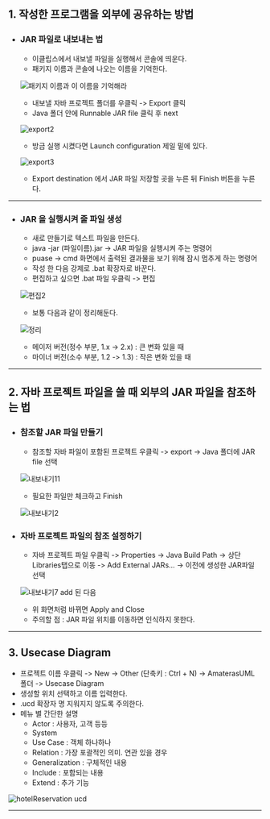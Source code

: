 ## 1. 작성한 프로그램을 외부에 공유하는 방법
- ### JAR 파일로 내보내는 법
	- 이클립스에서 내보낼 파일을 실행해서 콘솔에 띄운다.
	- 패키지 이름과 콘솔에 나오는 이름을 기억한다.

	![패키지 이름과 이 이름을 기억해라](https://github.com/LeeKangHo1/My-Java-study/assets/171015955/e3e61195-7cb9-4fd8-aedf-b4e7d539c5cc)

	- 내보낼 자바 프로젝트 폴더를 우클릭 -> Export 클릭
	- Java 폴더 안에 Runnable JAR file 클릭 후 next
 
	![export2](https://github.com/LeeKangHo1/My-Java-study/assets/171015955/8aba818d-f637-45e8-8866-6cb58c408c34)

	- 방금 실행 시켰다면 Launch configuration 제일 밑에 있다.
 
	![export3](https://github.com/LeeKangHo1/My-Java-study/assets/171015955/48bf9bd7-7304-4da1-a500-2327d53a073b)

	- Export destination 에서 JAR 파일 저장할 곳을 누른 뒤 Finish 버튼을 누른다.

---

- ### JAR 을 실행시켜 줄 파일 생성
	- 새로 만들기로 텍스트 파일을 만든다.
	- java -jar (파일이름).jar -> JAR 파일을 실행시켜 주는 명령어
	- puase -> cmd 화면에서 출력된 결과물을 보기 위해 잠시 멈추게 하는 명령어
	- 작성 한 다음 강제로 .bat 확장자로 바꾼다.
	- 편집하고 싶으면 .bat 파일 우클릭 -> 편집
 
	![편집2](https://github.com/LeeKangHo1/My-Java-study/assets/171015955/60ed0f89-14eb-47ae-bd86-988948868ba0)
	
	- 보통 다음과 같이 정리해둔다.

	![정리](https://github.com/LeeKangHo1/My-Java-study/assets/171015955/3ed7773b-9a71-49cf-bf50-63cf902bd2d9)

	- 메이저 버전(정수 부분, 1.x -> 2.x) : 큰 변화 있을 때
	- 마이너 버전(소수 부분, 1.2 -> 1.3) : 작은 변화 있을 때

---

## 2. 자바 프로젝트 파일을 쓸 때 외부의 JAR 파일을 참조하는 법
 - ### 참조할 JAR 파일 만들기
	 - 참조할 자바 파일이 포함된 프로젝트 우클릭 -> export -> Java 폴더에 JAR file 선택
 
	![내보내기11](https://github.com/LeeKangHo1/My-Java-study/assets/171015955/35a7f87f-8c91-4dc6-9ed2-5ac657d69d49)
	 
	 - 필요한 파일만 체크하고 Finish
 
	![내보내기2](https://github.com/LeeKangHo1/My-Java-study/assets/171015955/a41d08ee-4561-4533-ab7d-1bc36a4eec99)

- ### 자바 프로젝트 파일의 참조 설정하기
	- 자바 프로젝트 파일 우클릭 -> Properties -> Java Build Path -> 상단 Libraries탭으로 이동 -> Add External JARs... -> 이전에 생성한 JAR파일 선택
 
	![내보내기7 add 된 다음](https://github.com/LeeKangHo1/My-Java-study/assets/171015955/da618c4a-32d2-4713-b56c-857fe710137b)

	- 위 화면처럼 바뀌면 Apply and Close
	- 주의할 점 : JAR 파일 위치를 이동하면 인식하지 못한다.

---
## 3. Usecase Diagram 
- 프로젝트 이름 우클릭 -> New -> Other (단축키 : Ctrl + N) -> AmaterasUML 폴더 -> Usecase Diagram
- 생성할 위치 선택하고 이름 입력한다.
- .ucd 확장자 명 지워지지 않도록 주의한다.
- 메뉴 별 간단한 설명
	- Actor : 사용자, 고객 등등
	- System
	- Use Case : 객체 하나하나
	- Relation : 가장 포괄적인 의미. 연관 있을 경우
	- Generalization : 구체적인 내용
	- Include : 포함되는 내용
	- Extend : 추가 기능
 
![hotelReservation ucd](https://github.com/LeeKangHo1/My-Java-study/assets/171015955/05aa7125-5656-4418-8c0c-feefdb446570)

---
